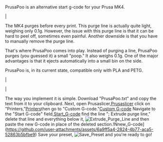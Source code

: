 PrusaPoo is an alternative start g-code for your Prusa MK4.

|

The MK4 purges before every print. This purge line is actually quite light, weighing only 0.1g. However, the issue with this purge line is that it can be hard to peel off, sometimes even painful. Another downside is that you have to manually remove the purge line.

That's where PrusaPoo comes into play. Instead of purging a line, PrusaPoo purges (you guessed it) a small "poop." It also weighs 0.1g. One of the major advantages is that it ejects automatically into a small bin on the side.

PrusaPoo is, in its current state, compatible only with PLA and PETG.

|

|

The way you implement it is simple. Download "PrusaPoo.txt" and copy the text from it to your clipboard. Next, open Prusaslicer,[Prusaslicer](https://github.com/user-attachments/assets/61099ca3-dbbd-4b99-8088-3b0b68d742a8) click on "Printers,"[Printers](https://github.com/user-attachments/assets/a8d6c1f2-43c1-467b-aa4b-18a4404e5193)then go to "Custom G-code."[Custom G-code](https://github.com/user-attachments/assets/6fdb9857-8ab8-466b-ae26-7b9533c1b164)
 Navigate to the "Start G-code" field,[Start_G-code](https://github.com/user-attachments/assets/95e1246a-1b0a-4992-88dd-435c3a47393e) find the line "; Extrude purge line," delete that line and everything below it, ![Extrude_Purge_Line](https://github.com/user-attachments/assets/b2d3e863-5f49-4865-9c4d-ff6d1e0685ba)
and then paste the new G-code in place of the deleted section.!Nnew_G-code](https://github.com/user-attachments/assets/6a9ff5a4-2824-4b77-aca5-52863b5bfbe9) Save your preset,
![Save_Preset](https://github.com/user-attachments/assets/c8081aee-aa09-45fe-923b-1eb033cf7684) and you're ready to go!
